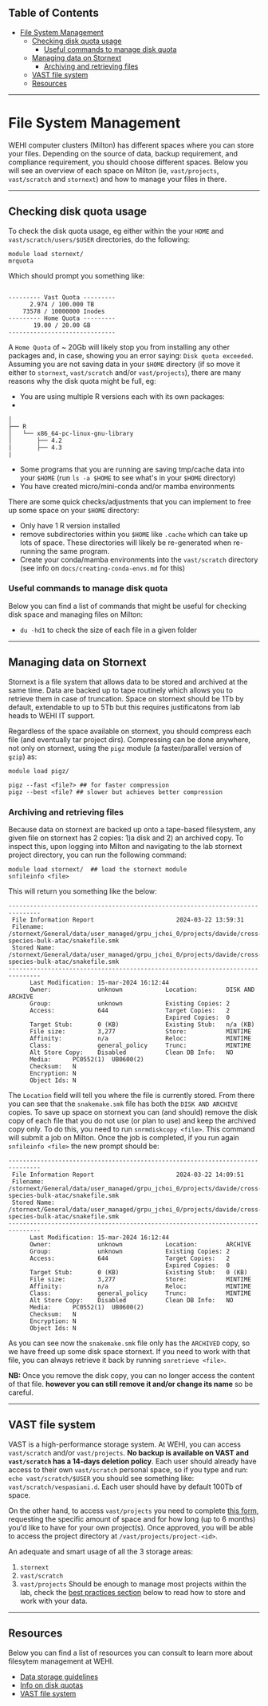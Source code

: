 ## Table of Contents
- [File System Management](#file-system-management)
  - [Checking disk quota usage](#checking-disk-quota-usage)
    - [Useful commands to manage disk quota](#useful-commands-to-manage-disk-quota)
  - [Managing data on Stornext](#managing-data-on-stornext)
    - [Archiving and retrieving files](#archiving-and-retrieving-files)
  - [VAST file system](#vast-file-system)
  - [Resources](#resources)
--------------------------------------------------

# File System Management

WEHI computer clusters (Milton) has different spaces where you can store your files. Depending on the source of data, backup requirement, and compliance requirement, you should choose different spaces. Below you will see an overview of each space on Milton (ie, `vast/projects`, `vast/scratch` and `stornext`) and how to manage your files in there.

--------------------------------------------------

## Checking disk quota usage

To check the disk quota usage, eg either within the your `HOME` and `vast/scratch/users/$USER` directories, do the following:

```
module load stornext/
mrquota
```

Which should prompt you something like:

```

--------- Vast Quota ---------
      2.974 / 100.000 TB      
    73578 / 10000000 Inodes    
--------- Home Quota ---------
       19.00 / 20.00 GB       
------------------------------
```

A `Home Quota` of ~ 20Gb will likely stop you from installing any other packages and, in case, showing you an error saying: `Disk quota exceeded`. Assuming you are not saving data in your `$HOME` directory (if so move it either to `stornext`, `vast/scratch` and/or `vast/projects`), there are many reasons why the disk quota might be full, eg:
* You are using multiple R versions each with its own packages:
* 
```
│                   
├── R
│   └── x86_64-pc-linux-gnu-library
│       ├── 4.2
|       ├── 4.3
|
```
* Some programs that you are running are saving tmp/cache data into your `$HOME` (run `ls -a $HOME` to see what's in your `$HOME` directory)
* You have created micro/mini-conda and/or mamba environments 

There are some quick checks/adjustments that you can implement to free up some space on your `$HOME` directory:

* Only have 1 R version installed 
* remove subdirectories within you `$HOME` like `.cache` which can take up lots of space. These directories will likely be re-generated when re-running the same program.
* Create your conda/mamba environments into the `vast/scratch` directory (see info on `docs/creating-conda-envs.md` for this)

### Useful commands to manage disk quota 
Below you can find a list of commands that might be useful for checking disk space and managing files on Milton:

* `du -hd1` to check the size of each file in a given folder


--------------------------------------------------

## Managing data on Stornext

Stornext is a file system that allows data to be stored and archived at the same time. Data are backed up to tape routinely which allows you to retrieve them in case of truncation. Space on stornext should be 1Tb by default, extendable to up to 5Tb but this requires justificatons from lab heads to WEHI IT support.

Regardless of the space available on stornext, you should compress each file (and eventually tar project dirs). Compressing can be done anywhere, not only on stornext, using the `pigz` module (a faster/parallel version of `gzip`) as:
```
module load pigz/ 

pigz --fast <file?> ## for faster compression 
pigz --best <file? ## slower but achieves better compression

```

### Archiving and retrieving files

Because data on stornext are backed up onto a tape-based filesystem, any given file on stornext has 2 copies: 1)a disk and 2) an archived copy. To inspect this, upon logging into Milton and navigating to the lab stornext project directory, you can run the following command:

```
module load stornext/  ## load the stornext module
snfileinfo <file> 
```

This will return you something like the below:

```
-------------------------------------------------------------------------------
 File Information Report                       2024-03-22 13:59:31
 Filename:    /stornext/General/data/user_managed/grpu_jchoi_0/projects/davide/cross-species-bulk-atac/snakefile.smk
 Stored Name: /stornext/General/data/user_managed/grpu_jchoi_0/projects/davide/cross-species-bulk-atac/snakefile.smk
-------------------------------------------------------------------------------
      Last Modification: 15-mar-2024 16:12:44
      Owner:             unknown            Location:        DISK AND ARCHIVE
      Group:             unknown            Existing Copies: 2
      Access:            644                Target Copies:   2
                                            Expired Copies:  0
      Target Stub:       0 (KB)             Existing Stub:   n/a (KB)
      File size:         3,277              Store:           MINTIME
      Affinity:          n/a                Reloc:           MINTIME
      Class:             general_policy     Trunc:           MINTIME
      Alt Store Copy:    Disabled           Clean DB Info:   NO
      Media:      PC0552(1)  UB0600(2)  
      Checksum:   N
      Encryption: N
      Object Ids: N
```
The `Location` field will tell you where the file is currently stored. From there you can see that the `snakemake.smk` file has both the `DISK AND ARCHIVE` copies. To save up space on stornext you can (and should) remove the disk copy of each file that you do not use (or plan to use) and keep the archived copy only. To do this, you need to run `snrmdiskcopy <file>`. This command will submit a job on Milton. Once the job is completed, if you run again `snfileinfo <file>` the new prompt should be:

```
-------------------------------------------------------------------------------
 File Information Report                       2024-03-22 14:09:51
 Filename:    /stornext/General/data/user_managed/grpu_jchoi_0/projects/davide/cross-species-bulk-atac/snakefile.smk
 Stored Name: /stornext/General/data/user_managed/grpu_jchoi_0/projects/davide/cross-species-bulk-atac/snakefile.smk
-------------------------------------------------------------------------------
      Last Modification: 15-mar-2024 16:12:44
      Owner:             unknown            Location:        ARCHIVE
      Group:             unknown            Existing Copies: 2
      Access:            644                Target Copies:   2
                                            Expired Copies:  0
      Target Stub:       0 (KB)             Existing Stub:   0 (KB)
      File size:         3,277              Store:           MINTIME
      Affinity:          n/a                Reloc:           MINTIME
      Class:             general_policy     Trunc:           MINTIME
      Alt Store Copy:    Disabled           Clean DB Info:   NO
      Media:      PC0552(1)  UB0600(2)  
      Checksum:   N
      Encryption: N
      Object Ids: N

```

As you can see now the `snakemake.smk` file only has the `ARCHIVED` copy, so we have freed up some disk space stornext. If you need to work with that file, you can always retrieve it back by running `snretrieve <file>`. <br/>

**NB:** Once you remove the disk copy, you can no longer access the content of that file. **however you can still remove it and/or change its name** so be careful. 

--------------------------------------------------
## VAST file system

VAST is a high-performance storage system. At WEHI, you can access `vast/scratch` and/or `vast/projects`. **No backup is available on VAST and `vast/scratch` has a 14-days deletion policy**. Each user should already have access to their own `vast/scratch` personal space, so if you type and run: `echo vast/scratch/$USER` you should see something like: `vast/scratch/vespasiani.d`. Each user should have by default 100Tb of space. <br/> 

On the other hand, to access `vast/projects` you need to complete [this form](https://support.wehi.edu.au/support/catalog/items/72), requesting the specific amount of space and for how long (up to 6 months) you'd like to have for your own project(s). Once approved, you will be able to access the project directory at `/vast/projects/project-<id>`.

An adequate and smart usage of all the 3 storage areas: 
1. `stornext`
2. `vast/scratch`
3. `vast/projects`
Should be enough to manage most projects within the lab, check the [best practices section](#best-practices) below to read how to store and work with your data.

--------------------------------------------------

## Resources
Below you can find a list of resources you can consult to learn more about filesytem management at WEHI. 

* [Data storage guidelines](https://wehieduau.sharepoint.com/sites/rc2/SitePages/Data-how-to-store.aspx#stornext-and-vast)
* [Info on disk quotas](https://wehieduau.sharepoint.com/sites/rc2/SitePages/Disk-quotas.aspx)
* [VAST file system](https://wehieduau.sharepoint.com/sites/rc2/SitePages/high-performance-storage.aspx)
